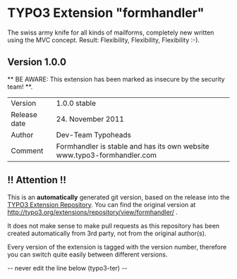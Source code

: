 # TYPO3 Extension "formhandler"
The swiss army knife for all kinds of mailforms, completely new written using the MVC concept. Result: Flexibility, Flexibility, Flexibility  :-).

## Version 1.0.0
** BE AWARE: This extension has been marked as insecure by the security team! **.



<table>
	<tr><td>Version</td><td>1.0.0 stable</td></tr>
	<tr><td>Release date</td><td>24. November 2011</td></tr>
	<tr><td>Author</td><td>Dev-Team Typoheads</td></tr>
	<tr><td>Comment</td><td>Formhandler is stable and has its own website www.typo3-formhandler.com</td></tr>
</table>

## !! Attention !!
This is an **automatically** generated git version, based on the release into the [TYPO3 Extension Repository](http://www.typo3.org/extensions/).
You can find the original version at http://typo3.org/extensions/repository/view/formhandler/ .

It does not make sense to make pull requests as this repository has been created automatically from 3rd party, not from the original author(s).

Every version of the extension is tagged with the version number, therefore you can switch quite easily between different versions.


-- never edit the line below (typo3-ter) --